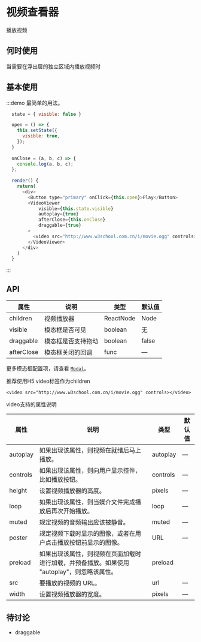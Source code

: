 # 视频查看器

播放视频

## 何时使用

当需要在浮出层的独立区域内播放视频时

## 基本使用

:::demo 最简单的用法。

```js
  state = { visible: false }

  open = () => {
    this.setState({
      visible: true,
    });
  }
  
  onClose = (a, b, c) => {
    console.log(a, b, c);
  };
  
  render() {
    return(
      <div>
        <Button type="primary" onClick={this.open}>Play</Button>
        <VideoViewer 
            visible={this.state.visible}
            autoplay={true}
            afterClose={this.onClose}
            draggable={true}
        >
          <video src="http://www.w3school.com.cn/i/movie.ogg" controls></video>
        </VideoViewer>
      </div>
    )
  }
```
:::

## API

| 属性      | 说明    | 类型      |  默认值   |
|---------- |-------- |---------- |-------- |
| children  | 视频播放器 | ReactNode|Node  |  —   |
| visible | 模态框是否可见 | boolean | 无 |
| draggable  | 模态框是否支持拖动  | boolean  |  false  |
| afterClose  | 模态框关闭的回调    | func   | —   |

更多模态框配置项，请查看 [`Modal`](#/components/modal/)。

推荐使用H5 video标签作为children
```
<video src="http://www.w3school.com.cn/i/movie.ogg" controls></video>
```
video支持的属性说明

| 属性      | 说明    | 类型      |  默认值   |
|---------- |-------- |---------- |-------- |
| autoplay | 如果出现该属性，则视频在就绪后马上播放。 | autoplay	|  —   |
| controls| 如果出现该属性，则向用户显示控件，比如播放按钮。 | controls |  —   |
| height	| 设置视频播放器的高度。 |  pixels   |  —   |
| loop 	| 如果出现该属性，则当媒介文件完成播放后再次开始播放。 | loop |  —   |
| muted	| 规定视频的音频输出应该被静音。 |  muted  |  —   |
| poster	| 规定视频下载时显示的图像，或者在用户点击播放按钮前显示的图像。 |  URL  |  —   |
| preload	| 如果出现该属性，则视频在页面加载时进行加载，并预备播放。如果使用 "autoplay"，则忽略该属性。 | preload  |
| src	| 要播放的视频的 URL。 |  url  |  —   |
| width	| 设置视频播放器的宽度。 | pixels |  —   |

## 待讨论
- draggable
